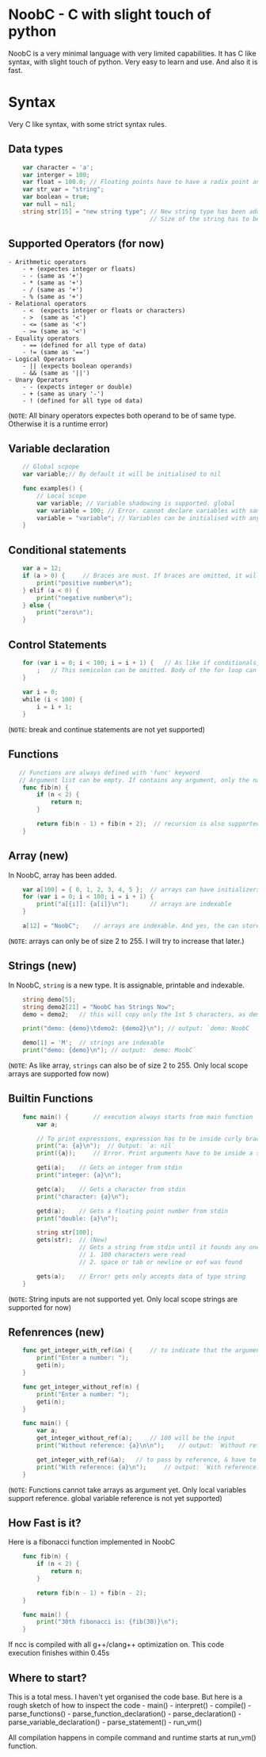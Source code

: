 # NoobC - C with slight touch of python

NoobC is a very minimal language with very limited capabilities. It has C like syntax, with slight
touch of python. Very easy to learn and use. And also it is fast.

# Syntax

Very C like syntax, with some strict syntax rules.

## Data types
```go
    var character = 'a';
    var interger = 100;
    var float = 100.0; // Floating points have to have a radix point an a single digit after it
    var str_var = "string";
    var boolean = true;
    var null = nil;
    string str[15] = "new string type"; // New string type has been added
                                        // Size of the string has to be known at compile time.

```

## Supported Operators (for now)
    - Arithmetic operators
        - + (expectes integer or floats)
        - - (same as '+')
        - * (same as '+')
        - / (same as '+')
        - % (same as '+')
    - Relational operators
        - <  (expects integer or floats or characters)
        - >  (same as '<')
        - <= (same as '<')
        - >= (same as '<')
    - Equality operators
        - == (defined for all type of data)
        - != (same as '==')
    - Logical Operators
        - || (expects boolean operands)
        - && (same as '||')
    - Unary Operators
        - - (expects integer or double)
        - + (same as unary '-')
        - ! (defined for all type od data) 

(``NOTE``: All binary operators expectes both operand to be of same type. Otherwise it is a
runtime error)


## Variable declaration
```go
    // Global scpope
    var variable;// By default it will be initialised to nil

    func examples() {
        // Local scope
        var variable; // Variable shadowing is supported. global 
        var variable = 100; // Error. cannot declare variables with same name in same scope
        variable = "variable"; // Variables can be initialised with any type of data    
    }
``` 

## Conditional statements
```go
    var a = 12;
    if (a > 0) {     // Braces are must. If braces are omitted, it will be a syntax error
        print("positive number\n");
    } elif (a < 0) {
        print("negative number\n");
    } else {
        print("zero\n");
    }

```

## Control Statements
```go
    for (var i = 0; i < 100; i = i + 1) {   // As like if conditionals, braces are must
        ;   // This semicolon can be omitted. Body of the for loop can be empty.
    }
    
    var i = 0;
    while (i < 100) {
        i = i + 1;
    }

```
(``NOTE``: break and continue statements are not yet supported)

## Functions

```go
   // Functions are always defined with 'func' keyword
   // Argument list can be empty. If contains any argument, only the name of the argument is required.
    func fib(n) {
        if (n < 2) {
            return n;
        }

        return fib(n - 1) + fib(n + 2);  // recursion is also supported
    }

```
## Array (new)

In NoobC, array has been added.

```go
    var a[100] = { 0, 1, 2, 3, 4, 5 };  // arrays can have initializers
    for (var i = 0; i < 100; i = i + 1) {
        print("a[{i]]: {a[i]}\n");      // arrays are indexable
    }

    a[12] = "NoobC";    // arrays are indexable. And yes, the can store any value

```
(``NOTE``: arrays can only be of size 2 to 255. I will try to increase that later.)


## Strings (new)

In NoobC, ``string`` is a new type. It is assignable, printable and indexable.

```go
    string demo[5];
    string demo2[21] = "NoobC has Strings Now";
    demo = demo2;   // this will copy only the 1st 5 characters, as demo is of size 5

    print("demo: {demo}\tdemo2: {demo2}\n"); // output: `demo: NoobC    demo2: NoobC has Strings Now`

    demo[1] = 'M';  // strings are indexable
    print("demo: {demo}\n"); // output: `demo: MoobC`
```
(``NOTE``: As like array, ``strings`` can also be of size 2 to 255. Only local scope arrays are supported fow now)

## Builtin Functions

```go
    func main() {       // execution always starts from main function
        var a;

        // To print expressions, expression has to be inside curly braces.
        print("a: {a}\n");  // Output: `a: nil`
        print({a});     // Error. Print arguments have to be inside a string

        geti(a);    // Gets an integer from stdin
        print("integer: {a}\n");

        getc(a);    // Gets a character from stdin
        print("character: {a}\n");

        getd(a);    // Gets a floating point number from stdin
        print("double: {a}\n");

        string str[100];
        gets(str);  // (New)
                    // Gets a string from stdin until it founds any one of the following constraints:
                    // 1. 100 characters were read
                    // 2. space or tab or newline or eof was found

        gets(a);    // Error! gets only accepts data of type string
    }

```
(``NOTE``: String inputs are not supported yet. Only local scope strings are supported for now)

## Refenrences (new)

```go
    func get_integer_with_ref(&n) {     // to indicate that the argument is a reference, & is prefixed to the argument name
        print("Enter a number: ");
        geti(n);
    }

    func get_integer_without_ref(n) {
        print("Enter a number: ");
        geti(n);
    }

    func main() {
        var a;
        get_integer_without_ref(a);     // 100 will be the input
        print("Without reference: {a}\n\n");    // output: `Without reference: nil`

        get_integer_with_ref(&a);   // to pass by reference, & have to be prefixed
        print("With reference: {a}\n");     // output: `With reference: 100`
    }

```

(``NOTE``: Functions cannot take arrays as argument yet. Only local variables support reference.
global variable reference is not yet supported)

## How Fast is it?

Here is a fibonacci function implemented in NoobC
```go
    func fib(n) {
        if (n < 2) {
            return n;
        }

        return fib(n - 1) + fib(n - 2);
    }

    func main() {
        print("30th fibonacci is: {fib(30)}\n");
    }

```
If ncc is compiled with all g++/clang++ optimization on. This code execution finishes within 0.45s


## Where to start?

This is a total mess. I haven't yet organised the code base. But here is a rough sketch of
how to inspect the code
    - main()
    - interpret()
        - compile()
            - parse_functions()
                - parse_function_declaration()
                - parse_declaration()
                    - parse_variable_declaration()
                    - parse_statement()
        - run_vm()

All compilation happens in compile command and runtime starts at run_vm() function.
